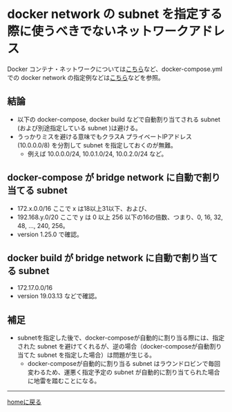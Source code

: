 # docker network の subnet を指定する際に使うべきでないネットワークアドレス

Docker コンテナ・ネットワークについては[こちら](http://docs.docker.jp/v17.06/engine/userguide/networking/dockernetworks.html)など、docker-compose.yml での docker network の指定例などは[こちら](https://github.com/KazKobara/dockerfile_fswiki_local/blob/main/docker-compose.yml)などを参照。

## 結論

* 以下の docker-compose, docker build などで自動割り当てされる subnet (および別途指定している subnet )は避ける。
* うっかりミスを避ける意味でもクラスA プライベートIPアドレス (10.0.0.0/8) を分割して subnet を指定しておくのが無難。
  * 例えば 10.0.0.0/24, 10.0.1.0/24, 10.0.2.0/24 など。

## docker-compose が bridge network に自動で割り当てる subnet

* 172.x.0.0/16 ここで x は18以上31以下、および、
* 192.168.y.0/20 ここで y は 0 以上 256 以下の16の倍数、つまり、0, 16, 32, 48, ..., 240, 256。
* version 1.25.0 で確認。

## docker build が bridge network に自動で割り当てる subnet

* 172.17.0.0/16
* version 19.03.13 などで確認。

## 補足

* subnetを指定した後で、docker-composeが自動的に割り当る際には、指定された subnet を避けてくれるが、逆の場合（docker-composeが自動割り当てた subnet を指定した場合）は問題が生じる。
  * docker-composeが自動的に割り当る subnet はラウンドロビンで毎回変わるため、運悪く指定予定の subnet が自動的に割り当てられた場合に地雷を踏むことになる。

---
[homeに戻る](https://kazkobara.github.io/)

